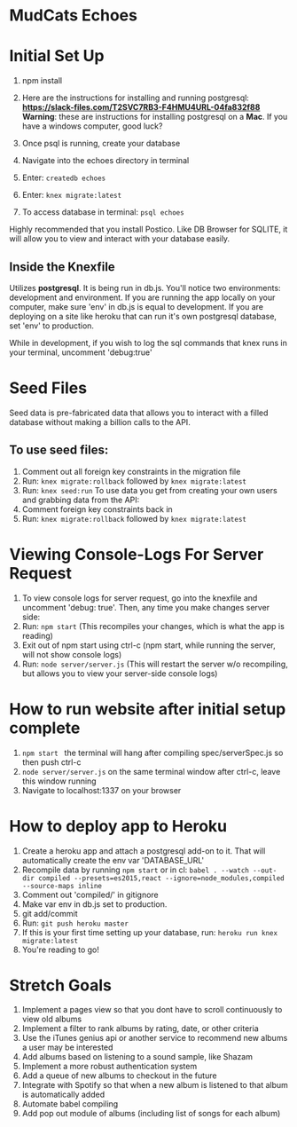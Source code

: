 # MudCats Echoes #

# Initial Set Up #
1. npm install
2. Here are the instructions for installing and running postgresql:
**https://slack-files.com/T2SVC7RB3-F4HMU4URL-04fa832f88**
**Warning**: these are instructions for installing postgresql on a **Mac**. If you have a windows computer, good luck?
3. Once psql is running, create your database
 1. Navigate into the echoes directory in terminal
 2. Enter: ``` createdb echoes ```
 3. Enter: ``` knex migrate:latest ```

4. To access database in terminal: ``` psql echoes ```

Highly recommended that you install Postico. Like DB Browser for SQLITE, it will allow you to view and interact with your database easily.

## Inside the Knexfile ##
Utilizes **postgresql**. It is being run in db.js. You'll notice two environments: development and environment. If you are running the app locally on your computer, make sure 'env' in db.js is equal to development. If you are deploying on a site like heroku that can run it's own postgresql database, set 'env' to production.

While in development, if you wish to log the sql commands that knex runs in your terminal, uncomment 'debug:true'

# Seed Files #
Seed data is pre-fabricated data that allows you to interact with a filled database without making a billion calls to the API.

## To use seed files: ##
1. Comment out all foreign key constraints in the migration file
2. Run: ``` knex migrate:rollback ``` followed by ``` knex migrate:latest ```
3. Run: ``` knex seed:run ```
To use data you get from creating your own users and grabbing data from the API:
1. Comment foreign key constraints back in
2. Run: ``` knex migrate:rollback ``` followed by ``` knex migrate:latest ```

# Viewing Console-Logs For Server Request #
1. To view console logs for server request, go into the knexfile and uncomment 'debug: true'. Then, any time you make changes server side:
2. Run: ``` npm start ``` (This recompiles your changes, which is what the app is reading)
3. Exit out of npm start using ctrl-c (npm start, while running the server, will not show console logs)
4. Run: ``` node server/server.js ``` (This will restart the server w/o recompiling, but allows you to view your server-side console logs)

# How to run website after initial setup complete #
1. ```npm start ``` the terminal will hang after compiling spec/serverSpec.js so then push ctrl-c
2. ``` node server/server.js ``` on the same terminal window after ctrl-c, leave this window running
3. Navigate to localhost:1337 on your browser

# How to deploy app to Heroku #
1. Create a heroku app and attach a postgresql add-on to it. That will automatically create the env var 'DATABASE_URL'
2. Recompile data by running ``` npm start ``` or in cl:
``` babel . --watch --out-dir compiled --presets=es2015,react --ignore=node_modules,compiled --source-maps inline ```
3. Comment out 'compiled/' in gitignore
4. Make var env in db.js set to production.
5. git add/commit
6. Run: ``` git push heroku master ```
7. If this is your first time setting up your database, run: ``` heroku run knex migrate:latest ```
8. You're reading to go!

# Stretch Goals #
1. Implement a pages view so that you dont have to scroll continuously to view old albums
2. Implement a filter to rank albums by rating, date, or other criteria
3. Use the iTunes genius api or another service to recommend new albums a user may  be interested
4. Add albums based on listening to a sound sample, like Shazam
5. Implement a more robust authentication system
6. Add a queue of new albums to checkout in the future
7. Integrate with Spotify so that when a new album is listened to that album is automatically added
8. Automate babel compiling
9. Add pop out module of albums (including list of songs for each album)
